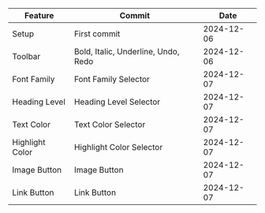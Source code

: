 | Feature         | Commit                              | Date       |
| --------------- | ----------------------------------- | ---------- |
| Setup           | First commit                        | 2024-12-06 |
| Toolbar         | Bold, Italic, Underline, Undo, Redo | 2024-12-06 |
| Font Family     | Font Family Selector                | 2024-12-07 |
| Heading Level   | Heading Level Selector              | 2024-12-07 |
| Text Color      | Text Color Selector                 | 2024-12-07 |
| Highlight Color | Highlight Color Selector            | 2024-12-07 |
| Image Button    | Image Button                        | 2024-12-07 |
| Link Button     | Link Button                         | 2024-12-07 |
